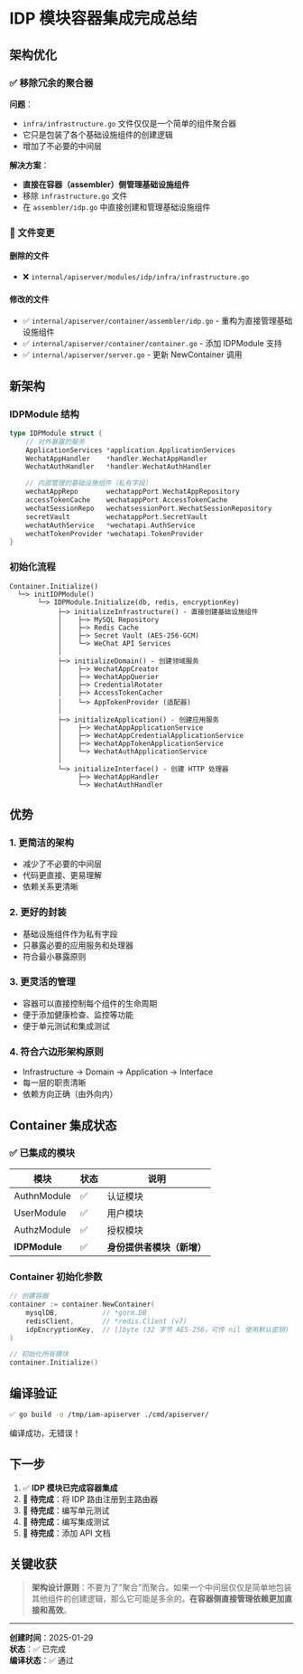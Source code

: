 # IDP 模块容器集成完成总结

## 架构优化

### ✅ 移除冗余的聚合器

**问题**：
- `infra/infrastructure.go` 文件仅仅是一个简单的组件聚合器
- 它只是包装了各个基础设施组件的创建逻辑
- 增加了不必要的中间层

**解决方案**：
- **直接在容器（assembler）侧管理基础设施组件**
- 移除 `infrastructure.go` 文件
- 在 `assembler/idp.go` 中直接创建和管理基础设施组件

### 📁 文件变更

#### 删除的文件
- ❌ `internal/apiserver/modules/idp/infra/infrastructure.go`

#### 修改的文件
- ✅ `internal/apiserver/container/assembler/idp.go` - 重构为直接管理基础设施组件
- ✅ `internal/apiserver/container/container.go` - 添加 IDPModule 支持
- ✅ `internal/apiserver/server.go` - 更新 NewContainer 调用

## 新架构

### IDPModule 结构

```go
type IDPModule struct {
    // 对外暴露的服务
    ApplicationServices *application.ApplicationServices
    WechatAppHandler    *handler.WechatAppHandler
    WechatAuthHandler   *handler.WechatAuthHandler

    // 内部管理的基础设施组件（私有字段）
    wechatAppRepo       wechatappPort.WechatAppRepository
    accessTokenCache    wechatappPort.AccessTokenCache
    wechatSessionRepo   wechatsessionPort.WechatSessionRepository
    secretVault         wechatappPort.SecretVault
    wechatAuthService   *wechatapi.AuthService
    wechatTokenProvider *wechatapi.TokenProvider
}
```

### 初始化流程

```
Container.Initialize()
  └─> initIDPModule()
       └─> IDPModule.Initialize(db, redis, encryptionKey)
            ├─> initializeInfrastructure() - 直接创建基础设施组件
            │    ├─> MySQL Repository
            │    ├─> Redis Cache
            │    ├─> Secret Vault (AES-256-GCM)
            │    └─> WeChat API Services
            │
            ├─> initializeDomain() - 创建领域服务
            │    ├─> WechatAppCreator
            │    ├─> WechatAppQuerier
            │    ├─> CredentialRotater
            │    ├─> AccessTokenCacher
            │    └─> AppTokenProvider (适配器)
            │
            ├─> initializeApplication() - 创建应用服务
            │    ├─> WechatAppApplicationService
            │    ├─> WechatAppCredentialApplicationService
            │    ├─> WechatAppTokenApplicationService
            │    └─> WechatAuthApplicationService
            │
            └─> initializeInterface() - 创建 HTTP 处理器
                 ├─> WechatAppHandler
                 └─> WechatAuthHandler
```

## 优势

### 1. **更简洁的架构**
- 减少了不必要的中间层
- 代码更直接、更易理解
- 依赖关系更清晰

### 2. **更好的封装**
- 基础设施组件作为私有字段
- 只暴露必要的应用服务和处理器
- 符合最小暴露原则

### 3. **更灵活的管理**
- 容器可以直接控制每个组件的生命周期
- 便于添加健康检查、监控等功能
- 便于单元测试和集成测试

### 4. **符合六边形架构原则**
- Infrastructure -> Domain -> Application -> Interface
- 每一层的职责清晰
- 依赖方向正确（由外向内）

## Container 集成状态

### ✅ 已集成的模块

| 模块 | 状态 | 说明 |
|-----|------|-----|
| AuthnModule | ✅ | 认证模块 |
| UserModule | ✅ | 用户模块 |
| AuthzModule | ✅ | 授权模块 |
| **IDPModule** | ✅ | **身份提供者模块（新增）** |

### Container 初始化参数

```go
// 创建容器
container := container.NewContainer(
    mysqlDB,           // *gorm.DB
    redisClient,       // *redis.Client (v7)
    idpEncryptionKey,  // []byte (32 字节 AES-256，可传 nil 使用默认密钥)
)

// 初始化所有模块
container.Initialize()
```

## 编译验证

```bash
✅ go build -o /tmp/iam-apiserver ./cmd/apiserver/
```

编译成功，无错误！

## 下一步

1. ✅ **IDP 模块已完成容器集成**
2. 🔄 **待完成**：将 IDP 路由注册到主路由器
3. 🔄 **待完成**：编写单元测试
4. 🔄 **待完成**：编写集成测试
5. 🔄 **待完成**：添加 API 文档

## 关键收获

> **架构设计原则**：不要为了"聚合"而聚合。如果一个中间层仅仅是简单地包装其他组件的创建逻辑，那么它可能是多余的。**在容器侧直接管理依赖更加直接和高效**。

---

**创建时间**：2025-01-29  
**状态**：✅ 已完成  
**编译状态**：✅ 通过
